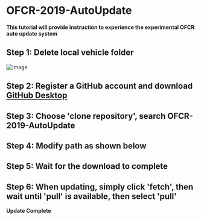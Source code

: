 # OFCR-2019-AutoUpdate

**This tutorial will provide instruction to experience the experimental OFCR auto update system**  
## Step 1: Delete local vehicle folder  
![image](https://i.ibb.co/fC9vjSK/step1-1.png)  
## Step 2: Register a GitHub account and download [GitHub Desktop](https://desktop.github.com/)  
## Step 3: Choose 'clone repository', search OFCR-2019-AutoUpdate  
## Step 4: Modify path as shown below  
## Step 5: Wait for the download to complete  
## Step 6: When updating, simply click 'fetch', then wait until 'pull' is available, then select 'pull'  
**Update Complete** 
